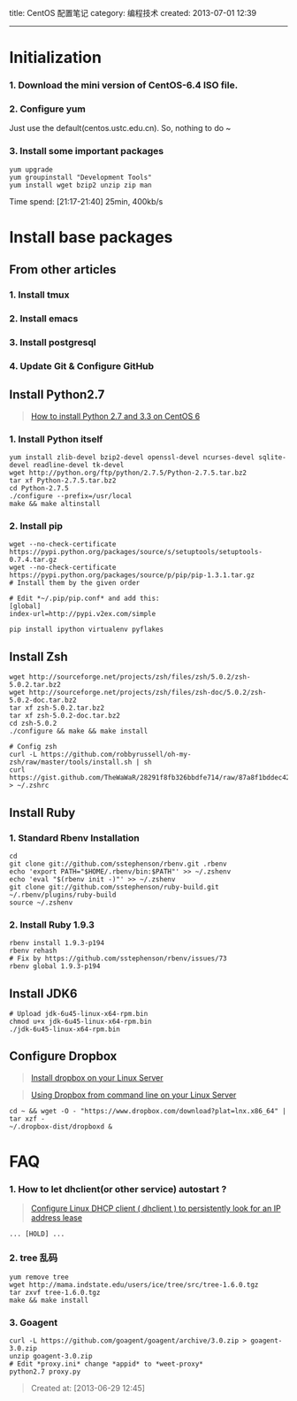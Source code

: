 
title: CentOS 配置笔记
category: 编程技术
created: 2013-07-01 12:39
**********


Initialization
==============

### 1. Download the mini version of CentOS-6.4 ISO file.

### 2. Configure yum
  Just use the default(centos.ustc.edu.cn). So, nothing to do ~

### 3. Install some important packages

    yum upgrade
    yum groupinstall "Development Tools"
    yum install wget bzip2 unzip zip man 
    
Time spend: [21:17-21:40] 25min, 400kb/s



<!-- more -->


Install base packages
=====================

From other articles
-------------------
### 1. Install tmux
### 2. Install emacs
### 3. Install postgresql
### 4. Update Git & Configure GitHub


Install Python2.7
-----------------
>  [How to install Python 2.7 and 3.3 on CentOS 6](http://toomuchdata.com/2012/06/25/how-to-install-python-2-7-3-on-centos-6-2/)

### 1. Install Python itself

    yum install zlib-devel bzip2-devel openssl-devel ncurses-devel sqlite-devel readline-devel tk-devel
    wget http://python.org/ftp/python/2.7.5/Python-2.7.5.tar.bz2
    tar xf Python-2.7.5.tar.bz2
    cd Python-2.7.5
    ./configure --prefix=/usr/local
    make && make altinstall


### 2. Install pip

    wget --no-check-certificate https://pypi.python.org/packages/source/s/setuptools/setuptools-0.7.4.tar.gz
    wget --no-check-certificate https://pypi.python.org/packages/source/p/pip/pip-1.3.1.tar.gz
    # Install them by the given order

    # Edit *~/.pip/pip.conf* and add this:
    [global]
    index-url=http://pypi.v2ex.com/simple

    pip install ipython virtualenv pyflakes


    
Install Zsh
-----------

    wget http://sourceforge.net/projects/zsh/files/zsh/5.0.2/zsh-5.0.2.tar.bz2
    wget http://sourceforge.net/projects/zsh/files/zsh-doc/5.0.2/zsh-5.0.2-doc.tar.bz2
    tar xf zsh-5.0.2.tar.bz2
    tar xf zsh-5.0.2-doc.tar.bz2
    cd zsh-5.0.2
    ./configure && make && make install
    
    # Config zsh
    curl -L https://github.com/robbyrussell/oh-my-zsh/raw/master/tools/install.sh | sh
    curl https://gist.github.com/TheWaWaR/28291f8fb326bbdfe714/raw/87a8f1bddec42d94f93e2d851e39ad6cf4e0ef48/.zshrc > ~/.zshrc


  
Install Ruby
------------
### 1. Standard Rbenv Installation

    cd
    git clone git://github.com/sstephenson/rbenv.git .rbenv
    echo 'export PATH="$HOME/.rbenv/bin:$PATH"' >> ~/.zshenv
    echo 'eval "$(rbenv init -)"' >> ~/.zshenv
    git clone git://github.com/sstephenson/ruby-build.git ~/.rbenv/plugins/ruby-build
    source ~/.zshenv

    
### 2. Install Ruby 1.9.3

    rbenv install 1.9.3-p194
    rbenv rehash
    # Fix by https://github.com/sstephenson/rbenv/issues/73
    rbenv global 1.9.3-p194

    
Install JDK6
------------

    # Upload jdk-6u45-linux-x64-rpm.bin
    chmod u+x jdk-6u45-linux-x64-rpm.bin
    ./jdk-6u45-linux-x64-rpm.bin


    
Configure Dropbox
-----------------
> [Install dropbox on your Linux Server](https://www.dropbox.com/install?os=lnx)

> [Using Dropbox from command line on your Linux Server](http://www.techpage3.com/2013/01/using-dropbox-from-command-line-on-your.html)

    cd ~ && wget -O - "https://www.dropbox.com/download?plat=lnx.x86_64" | tar xzf -
    ~/.dropbox-dist/dropboxd &
    

 FAQ 
=====

### 1. How to let dhclient(or other service) autostart ?
> [Configure Linux DHCP client ( dhclient ) to persistently look for an IP address lease](http://www.cyberciti.biz/faq/rhel-centos-configure-persistent-dhcp-client/)

    ... [HOLD] ...
    
### 2. tree 乱码

    yum remove tree
    wget http://mama.indstate.edu/users/ice/tree/src/tree-1.6.0.tgz
    tar zxvf tree-1.6.0.tgz
    make && make install    
    

### 3. Goagent

    curl -L https://github.com/goagent/goagent/archive/3.0.zip > goagent-3.0.zip
    unzip goagent-3.0.zip
    # Edit *proxy.ini* change *appid* to *weet-proxy*
    python2.7 proxy.py

    
> Created at: [2013-06-29 12:45]
  
